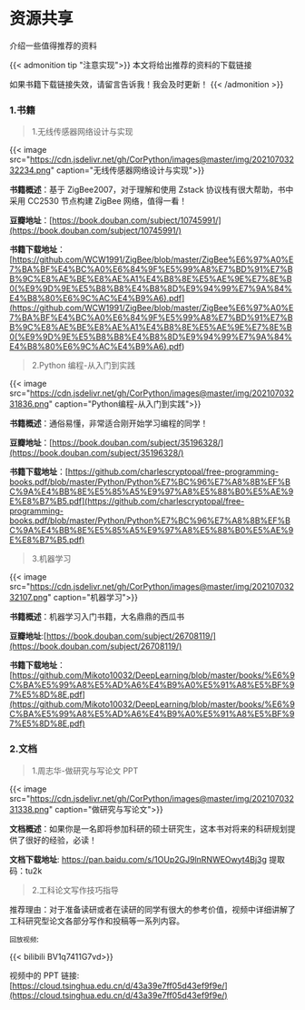 # 资源共享


介绍一些值得推荐的资料

<!--more-->

{{< admonition tip "注意实现">}}
本文将给出推荐的资料的下载链接

如果书籍下载链接失效，请留言告诉我！我会及时更新！
{{< /admonition >}}

### 1.书籍

> 1.无线传感器网络设计与实现

{{< image src="https://cdn.jsdelivr.net/gh/CorPython/images@master/img/20210703232234.png" caption="无线传感器网络设计与实现">}}

**书籍概述**：基于 ZigBee2007，对于理解和使用 Zstack 协议栈有很大帮助，书中采用 CC2530 节点构建 ZigBee 网络，值得一看！

**豆瓣地址**：[https://book.douban.com/subject/10745991/](https://book.douban.com/subject/10745991/)

**书籍下载地址**：[https://github.com/WCW1991/ZigBee/blob/master/ZigBee%E6%97%A0%E7%BA%BF%E4%BC%A0%E6%84%9F%E5%99%A8%E7%BD%91%E7%BB%9C%E8%AE%BE%E8%AE%A1%E4%B8%8E%E5%AE%9E%E7%8E%B0(%E9%9D%9E%E5%B8%B8%E4%B8%8D%E9%94%99%E7%9A%84%E4%B8%80%E6%9C%AC%E4%B9%A6).pdf](<https://github.com/WCW1991/ZigBee/blob/master/ZigBee%E6%97%A0%E7%BA%BF%E4%BC%A0%E6%84%9F%E5%99%A8%E7%BD%91%E7%BB%9C%E8%AE%BE%E8%AE%A1%E4%B8%8E%E5%AE%9E%E7%8E%B0(%E9%9D%9E%E5%B8%B8%E4%B8%8D%E9%94%99%E7%9A%84%E4%B8%80%E6%9C%AC%E4%B9%A6).pdf>)

> 2.Python 编程-从入门到实践

{{< image src="https://cdn.jsdelivr.net/gh/CorPython/images@master/img/20210703231836.png" caption="Python编程-从入门到实践">}}

**书籍概述**：通俗易懂，非常适合刚开始学习编程的同学！

**豆瓣地址**：[https://book.douban.com/subject/35196328/](https://book.douban.com/subject/35196328/)

**书籍下载地址**：[https://github.com/charlescryptopal/free-programming-books.pdf/blob/master/Python/Python%E7%BC%96%E7%A8%8B%EF%BC%9A%E4%BB%8E%E5%85%A5%E9%97%A8%E5%88%B0%E5%AE%9E%E8%B7%B5.pdf](https://github.com/charlescryptopal/free-programming-books.pdf/blob/master/Python/Python%E7%BC%96%E7%A8%8B%EF%BC%9A%E4%BB%8E%E5%85%A5%E9%97%A8%E5%88%B0%E5%AE%9E%E8%B7%B5.pdf)

> 3.机器学习

{{< image src="https://cdn.jsdelivr.net/gh/CorPython/images@master/img/20210703232107.png" caption="机器学习">}}

**书籍概述**：机器学习入门书籍，大名鼎鼎的西瓜书

**豆瓣地址**:[https://book.douban.com/subject/26708119/](https://book.douban.com/subject/26708119/)

**书籍下载地址**：[https://github.com/Mikoto10032/DeepLearning/blob/master/books/%E6%9C%BA%E5%99%A8%E5%AD%A6%E4%B9%A0%E5%91%A8%E5%BF%97%E5%8D%8E.pdf](https://github.com/Mikoto10032/DeepLearning/blob/master/books/%E6%9C%BA%E5%99%A8%E5%AD%A6%E4%B9%A0%E5%91%A8%E5%BF%97%E5%8D%8E.pdf)

### 2.文档

> 1.周志华-做研究与写论文 PPT

{{< image src="https://cdn.jsdelivr.net/gh/CorPython/images@master/img/20210703231338.png" caption="做研究与写论文">}}

**文档概述**：如果你是一名即将参加科研的硕士研究生，这本书对将来的科研规划提供了很好的经验，必读！

**文档下载地址**: https://pan.baidu.com/s/1OUp2GJ9lnRNWEOwyt4Bj3g 提取码：tu2k

> 2.工科论文写作技巧指导

推荐理由：对于准备读研或者在读研的同学有很大的参考价值，视频中详细讲解了工科研究型论文各部分写作和投稿等一系列内容。

`回放视频`:

{{< bilibili BV1q7411G7vd>}}

视频中的 PPT 链接:[https://cloud.tsinghua.edu.cn/d/43a39e7ff05d43ef9f9e/](https://cloud.tsinghua.edu.cn/d/43a39e7ff05d43ef9f9e/)

